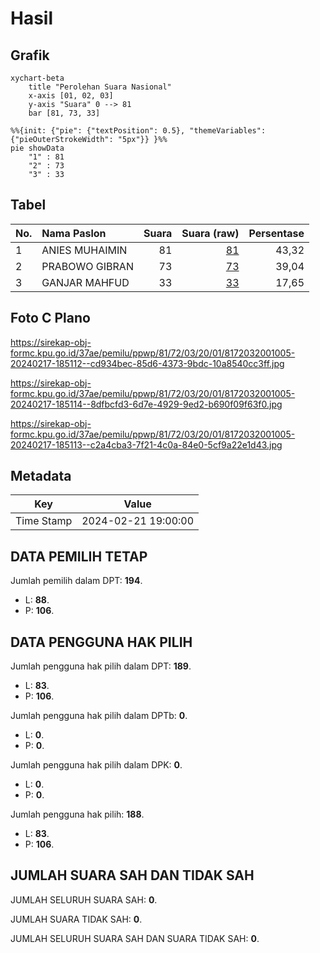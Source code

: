 # Hasil

## Grafik

```mermaid
xychart-beta
    title "Perolehan Suara Nasional"
    x-axis [01, 02, 03]
    y-axis "Suara" 0 --> 81
    bar [81, 73, 33]
```

```mermaid
%%{init: {"pie": {"textPosition": 0.5}, "themeVariables": {"pieOuterStrokeWidth": "5px"}} }%%
pie showData
    "1" : 81
    "2" : 73
    "3" : 33
```

## Tabel

| No. | Nama Paslon    | Suara | Suara (raw) | Persentase |
|:--- |:-------------- | -----:| -----------:| ----------:|
| 1   | ANIES MUHAIMIN | 81    | [81][p-1]   | 43,32      |
| 2   | PRABOWO GIBRAN | 73    | [73][p-2]   | 39,04      |
| 3   | GANJAR MAHFUD  | 33    | [33][p-3]   | 17,65      |


[p-1]: https://github.com/gigit-pemilu/pemilu-2024/blob/main/pilpres/hitung-suara/sub/81-maluku/sub/72-kota-tual/sub/03-tayando-tam/sub/2001-tam-ngurhir/sub/005-tps/sub/paslon-1.txt
[p-2]: https://github.com/gigit-pemilu/pemilu-2024/blob/main/pilpres/hitung-suara/sub/81-maluku/sub/72-kota-tual/sub/03-tayando-tam/sub/2001-tam-ngurhir/sub/005-tps/sub/paslon-2.txt
[p-3]: https://github.com/gigit-pemilu/pemilu-2024/blob/main/pilpres/hitung-suara/sub/81-maluku/sub/72-kota-tual/sub/03-tayando-tam/sub/2001-tam-ngurhir/sub/005-tps/sub/paslon-3.txt

## Foto C Plano

https://sirekap-obj-formc.kpu.go.id/37ae/pemilu/ppwp/81/72/03/20/01/8172032001005-20240217-185112--cd934bec-85d6-4373-9bdc-10a8540cc3ff.jpg

https://sirekap-obj-formc.kpu.go.id/37ae/pemilu/ppwp/81/72/03/20/01/8172032001005-20240217-185114--8dfbcfd3-6d7e-4929-9ed2-b690f09f63f0.jpg

https://sirekap-obj-formc.kpu.go.id/37ae/pemilu/ppwp/81/72/03/20/01/8172032001005-20240217-185113--c2a4cba3-7f21-4c0a-84e0-5cf9a22e1d43.jpg


## Metadata

| Key        | Value               |
| ---------- | ------------------- |
| Time Stamp | 2024-02-21 19:00:00 |


## DATA PEMILIH TETAP

Jumlah pemilih dalam DPT: **194**.
 * L: **88**.
 * P: **106**.

## DATA PENGGUNA HAK PILIH

Jumlah pengguna hak pilih dalam DPT: **189**.
 * L: **83**.
 * P: **106**.

Jumlah pengguna hak pilih dalam DPTb: **0**.
 * L: **0**.
 * P: **0**.

Jumlah pengguna hak pilih dalam DPK: **0**.
 * L: **0**.
 * P: **0**.

Jumlah pengguna hak pilih: **188**.
 * L: **83**.
 * P: **106**.

## JUMLAH SUARA SAH DAN TIDAK SAH

JUMLAH SELURUH SUARA SAH: **0**.

JUMLAH SUARA TIDAK SAH: **0**.

JUMLAH SELURUH SUARA SAH DAN SUARA TIDAK SAH: **0**.


